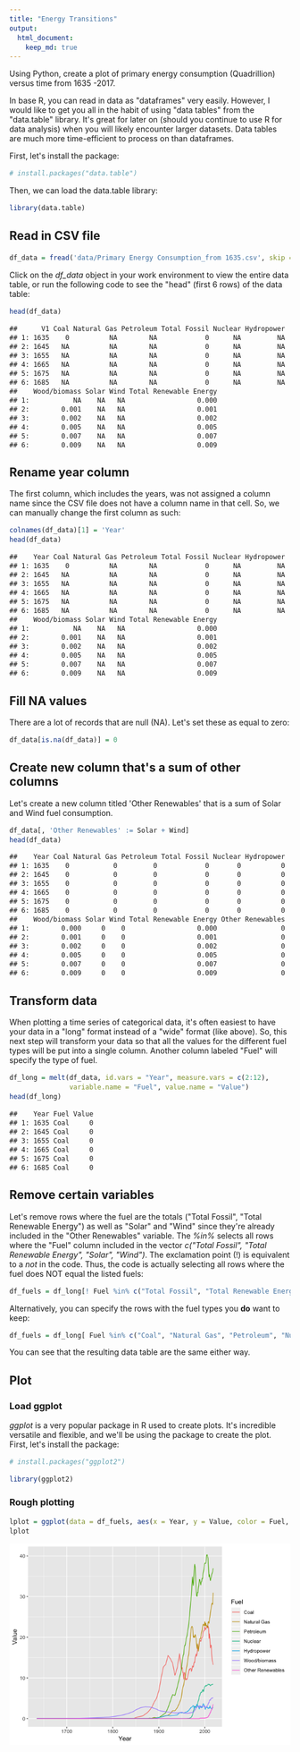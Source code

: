 ```yaml
---
title: "Energy Transitions"
output: 
  html_document:
    keep_md: true
---
```


Using Python, create a plot of primary energy consumption (Quadrillion) versus time from 1635 -2017.

In base R, you can read in data as "dataframes" very easily. However, I would like to get you all in the habit of using "data tables" from the "data.table" library. It's great for later on (should you continue to use R for data analysis) when you will likely encounter larger datasets. Data tables are much more time-efficient to process on than dataframes.

First, let's install the package:

```r
# install.packages("data.table")
```
Then, we can load the data.table library:

```r
library(data.table)
```

## Read in CSV file


```r
df_data = fread('data/Primary Energy Consumption_from 1635.csv', skip = 2)
```

Click on the *df_data* object in your work environment to view the entire data table, or run the following code to see the "head" (first 6 rows) of the data table:

```r
head(df_data)
```

```
##      V1 Coal Natural Gas Petroleum Total Fossil Nuclear Hydropower
## 1: 1635    0          NA        NA            0      NA         NA
## 2: 1645   NA          NA        NA            0      NA         NA
## 3: 1655   NA          NA        NA            0      NA         NA
## 4: 1665   NA          NA        NA            0      NA         NA
## 5: 1675   NA          NA        NA            0      NA         NA
## 6: 1685   NA          NA        NA            0      NA         NA
##    Wood/biomass Solar Wind Total Renewable Energy
## 1:           NA    NA   NA                  0.000
## 2:        0.001    NA   NA                  0.001
## 3:        0.002    NA   NA                  0.002
## 4:        0.005    NA   NA                  0.005
## 5:        0.007    NA   NA                  0.007
## 6:        0.009    NA   NA                  0.009
```

## Rename year column

The first column, which includes the years, was not assigned a column name since the CSV file does not have a column name in that cell. So, we can manually change the first column as such:

```r
colnames(df_data)[1] = 'Year'
head(df_data)
```

```
##    Year Coal Natural Gas Petroleum Total Fossil Nuclear Hydropower
## 1: 1635    0          NA        NA            0      NA         NA
## 2: 1645   NA          NA        NA            0      NA         NA
## 3: 1655   NA          NA        NA            0      NA         NA
## 4: 1665   NA          NA        NA            0      NA         NA
## 5: 1675   NA          NA        NA            0      NA         NA
## 6: 1685   NA          NA        NA            0      NA         NA
##    Wood/biomass Solar Wind Total Renewable Energy
## 1:           NA    NA   NA                  0.000
## 2:        0.001    NA   NA                  0.001
## 3:        0.002    NA   NA                  0.002
## 4:        0.005    NA   NA                  0.005
## 5:        0.007    NA   NA                  0.007
## 6:        0.009    NA   NA                  0.009
```

## Fill NA values

There are a lot of records that are null (NA). Let's set these as equal to zero:

```r
df_data[is.na(df_data)] = 0 
```

## Create new column that's a sum of other columns

Let's create a new column titled 'Other Renewables' that is a sum of Solar and Wind fuel consumption.

```r
df_data[, 'Other Renewables' := Solar + Wind]
head(df_data)
```

```
##    Year Coal Natural Gas Petroleum Total Fossil Nuclear Hydropower
## 1: 1635    0           0         0            0       0          0
## 2: 1645    0           0         0            0       0          0
## 3: 1655    0           0         0            0       0          0
## 4: 1665    0           0         0            0       0          0
## 5: 1675    0           0         0            0       0          0
## 6: 1685    0           0         0            0       0          0
##    Wood/biomass Solar Wind Total Renewable Energy Other Renewables
## 1:        0.000     0    0                  0.000                0
## 2:        0.001     0    0                  0.001                0
## 3:        0.002     0    0                  0.002                0
## 4:        0.005     0    0                  0.005                0
## 5:        0.007     0    0                  0.007                0
## 6:        0.009     0    0                  0.009                0
```

## Transform data

When plotting a time series of categorical data, it's often easiest to have your data in a "long" format instead of a "wide" format (like above). So, this next step will transform your data so that all the values for the different fuel types will be put into a single column. Another column labeled "Fuel" will specify the type of fuel.


```r
df_long = melt(df_data, id.vars = "Year", measure.vars = c(2:12),
               variable.name = "Fuel", value.name = "Value")
head(df_long)
```

```
##    Year Fuel Value
## 1: 1635 Coal     0
## 2: 1645 Coal     0
## 3: 1655 Coal     0
## 4: 1665 Coal     0
## 5: 1675 Coal     0
## 6: 1685 Coal     0
```

## Remove certain variables 

Let's remove rows where the fuel are the totals ("Total Fossil", "Total Renewable Energy") as well as "Solar" and "Wind" since they're already included in the "Other Renewables" variable. 
The *%in%* selects all rows where the "Fuel" column included in the vector *c("Total Fossil", "Total Renewable Energy", "Solar", "Wind")*. The exclamation point (!) is equivalent to a *not* in the code. Thus, the code is actually selecting all rows where the fuel does NOT equal the listed fuels: 

```r
df_fuels = df_long[! Fuel %in% c("Total Fossil", "Total Renewable Energy", "Solar", "Wind")]
```

Alternatively, you can specify the rows with the fuel types you **do** want to keep:

```r
df_fuels = df_long[ Fuel %in% c("Coal", "Natural Gas", "Petroleum", "Nuclear", "Hydropower", "Wood/biomass", "Other Renewables")]
```
You can see that the resulting data table are the same either way.

## Plot

### Load ggplot
*ggplot* is a very popular package in R used to create plots. It's incredible versatile and flexible, and we'll be using the package to create the plot.
First, let's install the package:

```r
# install.packages("ggplot2")
```


```r
library(ggplot2)
```
### Rough plotting

```r
lplot = ggplot(data = df_fuels, aes(x = Year, y = Value, color = Fuel, fill = Fuel)) + geom_line()
lplot
```

![](01_energy-transitions_files/figure-html/unnamed-chunk-13-1.png)<!-- -->


